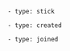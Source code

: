 ```@profile/js/sites
- type: stick
```
```@profile/js/sites
- type: created
```
```@profile/js/sites
- type: joined
```